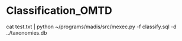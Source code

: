# Classification_OMTD
cat test.txt | python ~/programs/madis/src/mexec.py -f classify.sql -d ../taxonomies.db
